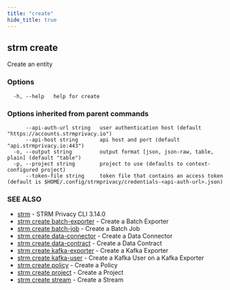 ```yaml
---
title: "create"
hide_title: true
---
```

## strm create

Create an entity

### Options

```
  -h, --help   help for create
```

### Options inherited from parent commands

```
      --api-auth-url string   user authentication host (default "https://accounts.strmprivacy.io")
      --api-host string       api host and port (default "api.strmprivacy.io:443")
  -o, --output string         output format [json, json-raw, table, plain] (default "table")
  -p, --project string        project to use (defaults to context-configured project)
      --token-file string     token file that contains an access token (default is $HOME/.config/strmprivacy/credentials-<api-auth-url>.json)
```

### SEE ALSO

* [strm](docs/04-reference/01-cli-reference/strm/index.md)	 - STRM Privacy CLI 3.14.0
* [strm create batch-exporter](docs/04-reference/01-cli-reference/strm/create/batch-exporter.md)	 - Create a Batch Exporter
* [strm create batch-job](docs/04-reference/01-cli-reference/strm/create/batch-job.md)	 - Create a Batch Job
* [strm create data-connector](docs/04-reference/01-cli-reference/strm/create/data-connector/index.md)	 - Create a Data Connector
* [strm create data-contract](docs/04-reference/01-cli-reference/strm/create/data-contract.md)	 - Create a Data Contract
* [strm create kafka-exporter](docs/04-reference/01-cli-reference/strm/create/kafka-exporter.md)	 - Create a Kafka Exporter
* [strm create kafka-user](docs/04-reference/01-cli-reference/strm/create/kafka-user.md)	 - Create a Kafka User on a Kafka Exporter
* [strm create policy](docs/04-reference/01-cli-reference/strm/create/policy.md)	 - Create a Policy
* [strm create project](docs/04-reference/01-cli-reference/strm/create/project.md)	 - Create a Project
* [strm create stream](docs/04-reference/01-cli-reference/strm/create/stream.md)	 - Create a Stream

